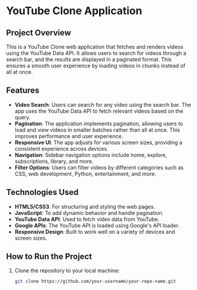 # YouTube Clone Application

## Project Overview

This is a YouTube Clone web application that fetches and renders videos using the YouTube Data API. It allows users to search for videos through a search bar, and the results are displayed in a paginated format. This ensures a smooth user experience by loading videos in chunks instead of all at once.

## Features

- **Video Search**: Users can search for any video using the search bar. The app uses the YouTube Data API to fetch relevant videos based on the query.
- **Pagination**: The application implements pagination, allowing users to load and view videos in smaller batches rather than all at once. This improves performance and user experience.
- **Responsive UI**: The app adjusts for various screen sizes, providing a consistent experience across devices.
- **Navigation**: Sidebar navigation options include home, explore, subscriptions, library, and more.
- **Filter Options**: Users can filter videos by different categories such as CSS, web development, Python, entertainment, and more.

## Technologies Used

- **HTML5/CSS3**: For structuring and styling the web pages.
- **JavaScript**: To add dynamic behavior and handle pagination.
- **YouTube Data API**: Used to fetch video data from YouTube.
- **Google APIs**: The YouTube API is loaded using Google's API loader.
- **Responsive Design**: Built to work well on a variety of devices and screen sizes.

## How to Run the Project

1. Clone the repository to your local machine:
   ```bash
   git clone https://github.com/your-username/your-repo-name.git
